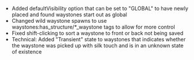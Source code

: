 - Added defaultVisibility option that can be set to "GLOBAL" to have newly placed and found waystones start out as global
- Changed wild waystone spawns to use waystones:has_structure/*_waystone tags to allow for more control
- Fixed shift-clicking to sort a waystone to front or back not being saved
- Technical: Added "Transient" state to waystones that indicates whether the waystone was picked up with silk touch and is in an unknown state of existence